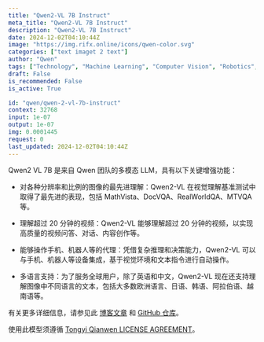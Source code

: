 ```yaml
---
title: "Qwen2-VL 7B Instruct"
meta_title: "Qwen2-VL 7B Instruct"
description: "Qwen2-VL 7B Instruct"
date: 2024-12-02T04:10:44Z
image: "https://img.rifx.online/icons/qwen-color.svg"
categories: ["text imaget 2 text"]
author: "Qwen"
tags: ["Technology", "Machine Learning", "Computer Vision", "Robotics", "Natural Language Processing"]
draft: False
is_recommended: False
is_active: True

id: "qwen/qwen-2-vl-7b-instruct"
context: 32768
input: 1e-07
output: 1e-07
img: 0.0001445
request: 0
last_updated: 2024-12-02T04:10:44Z
---
```


Qwen2 VL 7B 是来自 Qwen 团队的多模态 LLM，具有以下关键增强功能：

- 对各种分辨率和比例的图像的最先进理解：Qwen2-VL 在视觉理解基准测试中取得了最先进的表现，包括 MathVista、DocVQA、RealWorldQA、MTVQA 等。

- 理解超过 20 分钟的视频：Qwen2-VL 能够理解超过 20 分钟的视频，以实现高质量的视频问答、对话、内容创作等。

- 能够操作手机、机器人等的代理：凭借复杂推理和决策能力，Qwen2-VL 可以与手机、机器人等设备集成，基于视觉环境和文本指令进行自动操作。

- 多语言支持：为了服务全球用户，除了英语和中文，Qwen2-VL 现在还支持理解图像中不同语言的文本，包括大多数欧洲语言、日语、韩语、阿拉伯语、越南语等。

有关更多详细信息，请参见此 [博客文章](https://qwenlm.github.io/blog/qwen2-vl/) 和 [GitHub 仓库](https://github.com/QwenLM/Qwen2-VL)。

使用此模型须遵循 [Tongyi Qianwen LICENSE AGREEMENT](https://huggingface.co/Qwen/Qwen1.5-110B-Chat/blob/main/LICENSE)。

